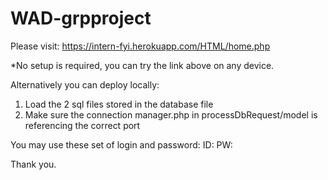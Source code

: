 # WAD-grpproject

Please visit: https://intern-fyi.herokuapp.com/HTML/home.php

*No setup is required, you can try the link above on any device.

Alternatively you can deploy locally:

1. Load the 2 sql files stored in the database file
2. Make sure the connection manager.php in processDbRequest/model is referencing the correct port

You may use these set of login and password:
 ID:
 PW: 

Thank you.


